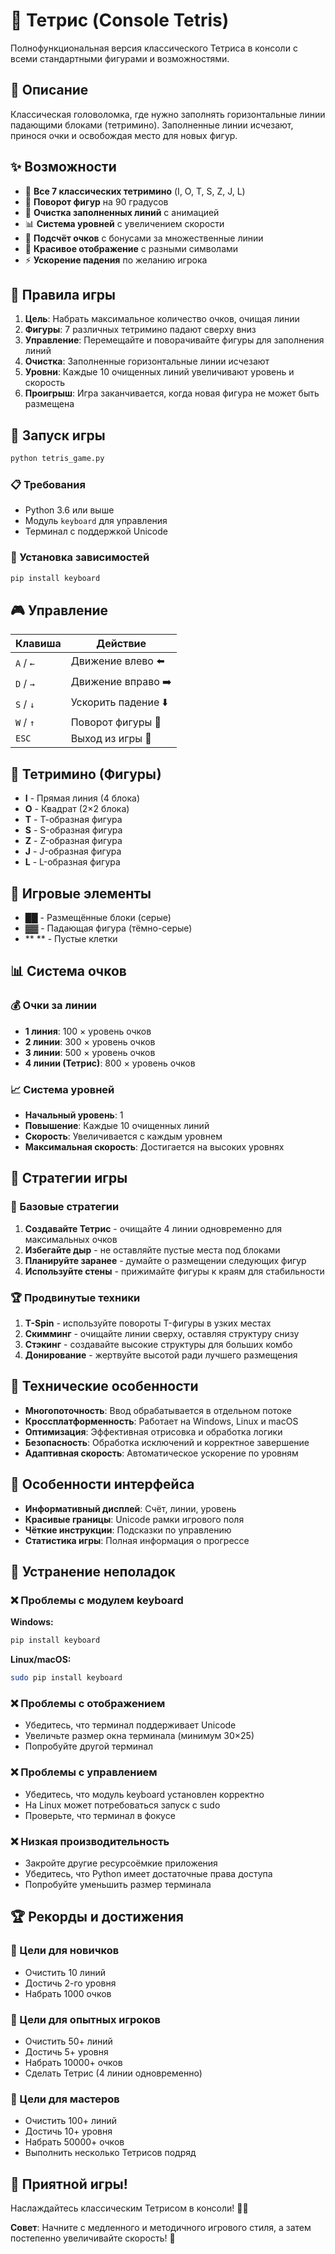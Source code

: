 # 🧱 Тетрис (Console Tetris)

Полнофункциональная версия классического Тетриса в консоли с всеми стандартными фигурами и возможностями.

## 📝 Описание

Классическая головоломка, где нужно заполнять горизонтальные линии падающими блоками (тетримино). Заполненные линии исчезают, принося очки и освобождая место для новых фигур.

## ✨ Возможности

- 🎲 **Все 7 классических тетримино** (I, O, T, S, Z, J, L)
- 🔄 **Поворот фигур** на 90 градусов
- 📏 **Очистка заполненных линий** с анимацией
- 📊 **Система уровней** с увеличением скорости
- 💯 **Подсчёт очков** с бонусами за множественные линии
- 🎨 **Красивое отображение** с разными символами
- ⚡ **Ускорение падения** по желанию игрока

## 🎯 Правила игры

1. **Цель**: Набрать максимальное количество очков, очищая линии
2. **Фигуры**: 7 различных тетримино падают сверху вниз
3. **Управление**: Перемещайте и поворачивайте фигуры для заполнения линий
4. **Очистка**: Заполненные горизонтальные линии исчезают
5. **Уровни**: Каждые 10 очищенных линий увеличивают уровень и скорость
6. **Проигрыш**: Игра заканчивается, когда новая фигура не может быть размещена

## 🚀 Запуск игры

```bash
python tetris_game.py
```

### 📋 Требования
- Python 3.6 или выше
- Модуль `keyboard` для управления
- Терминал с поддержкой Unicode

### 🔧 Установка зависимостей
```bash
pip install keyboard
```

## 🎮 Управление

| Клавиша | Действие |
|---------|----------|
| `A` / `←` | Движение влево ⬅️ |
| `D` / `→` | Движение вправо ➡️ |
| `S` / `↓` | Ускорить падение ⬇️ |
| `W` / `↑` | Поворот фигуры 🔄 |
| `ESC` | Выход из игры 🚪 |

## 🎲 Тетримино (Фигуры)

- **I** - Прямая линия (4 блока)
- **O** - Квадрат (2×2 блока)
- **T** - Т-образная фигура
- **S** - S-образная фигура 
- **Z** - Z-образная фигура
- **J** - J-образная фигура
- **L** - L-образная фигура

## 🎨 Игровые элементы

- **██** - Размещённые блоки (серые)
- **▓▓** - Падающая фигура (тёмно-серые)
- **  ** - Пустые клетки

## 📊 Система очков

### 💰 Очки за линии
- **1 линия**: 100 × уровень очков
- **2 линии**: 300 × уровень очков  
- **3 линии**: 500 × уровень очков
- **4 линии (Тетрис)**: 800 × уровень очков

### 📈 Система уровней
- **Начальный уровень**: 1
- **Повышение**: Каждые 10 очищенных линий
- **Скорость**: Увеличивается с каждым уровнем
- **Максимальная скорость**: Достигается на высоких уровнях

## 🎯 Стратегии игры

### 🧠 Базовые стратегии
1. **Создавайте Тетрис** - очищайте 4 линии одновременно для максимальных очков
2. **Избегайте дыр** - не оставляйте пустые места под блоками
3. **Планируйте заранее** - думайте о размещении следующих фигур
4. **Используйте стены** - прижимайте фигуры к краям для стабильности

### 🏆 Продвинутые техники
1. **T-Spin** - используйте повороты T-фигуры в узких местах
2. **Скимминг** - очищайте линии сверху, оставляя структуру снизу
3. **Стэкинг** - создавайте высокие структуры для больших комбо
4. **Донирование** - жертвуйте высотой ради лучшего размещения

## 🔧 Технические особенности

- **Многопоточность**: Ввод обрабатывается в отдельном потоке
- **Кроссплатформенность**: Работает на Windows, Linux и macOS
- **Оптимизация**: Эффективная отрисовка и обработка логики
- **Безопасность**: Обработка исключений и корректное завершение
- **Адаптивная скорость**: Автоматическое ускорение по уровням

## 📱 Особенности интерфейса

- **Информативный дисплей**: Счёт, линии, уровень
- **Красивые границы**: Unicode рамки игрового поля
- **Чёткие инструкции**: Подсказки по управлению
- **Статистика игры**: Полная информация о прогрессе

## 🐛 Устранение неполадок

### ❌ Проблемы с модулем keyboard
**Windows:**
```bash
pip install keyboard
```

**Linux/macOS:**
```bash
sudo pip install keyboard
```

### ❌ Проблемы с отображением
- Убедитесь, что терминал поддерживает Unicode
- Увеличьте размер окна терминала (минимум 30×25)
- Попробуйте другой терминал

### ❌ Проблемы с управлением
- Убедитесь, что модуль keyboard установлен корректно
- На Linux может потребоваться запуск с sudo
- Проверьте, что терминал в фокусе

### ❌ Низкая производительность
- Закройте другие ресурсоёмкие приложения
- Убедитесь, что Python имеет достаточные права доступа
- Попробуйте уменьшить размер терминала

## 🏆 Рекорды и достижения

### 🎯 Цели для новичков
- Очистить 10 линий
- Достичь 2-го уровня
- Набрать 1000 очков

### 🥇 Цели для опытных игроков
- Очистить 50+ линий
- Достичь 5+ уровня
- Набрать 10000+ очков
- Сделать Тетрис (4 линии одновременно)

### 👑 Цели для мастеров
- Очистить 100+ линий
- Достичь 10+ уровня
- Набрать 50000+ очков
- Выполнить несколько Тетрисов подряд

## 🎉 Приятной игры!

Наслаждайтесь классическим Тетрисом в консоли! 🧱✨

**Совет**: Начните с медленного и методичного игрового стиля, а затем постепенно увеличивайте скорость! 🚀
